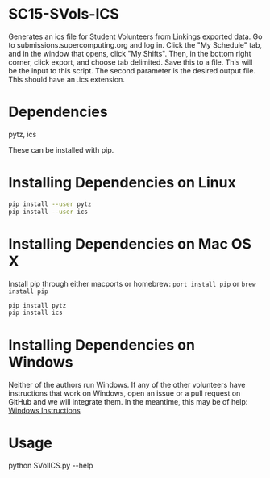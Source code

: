 # SC15-SVols-ICS
Generates an ics file for Student Volunteers from Linkings exported data. Go to submissions.supercomputing.org and log in. Click the "My Schedule" tab, and in the window that opens, click "My Shifts". Then, in the bottom right corner, click export, and choose tab delimited. Save this to a file. This will be the input to this script. The second parameter is the desired output file. This should have an .ics extension.

# Dependencies
pytz, ics

These can be installed with pip.

# Installing Dependencies on Linux
```bash
pip install --user pytz
pip install --user ics
```

# Installing Dependencies on Mac OS X
Install pip through either macports or homebrew: ```port install pip``` or ```brew install pip```

```bash
pip install pytz
pip install ics
```

# Installing Dependencies on Windows
Neither of the authors run Windows. If any of the other volunteers have instructions that work on Windows, open an issue or a pull request on GitHub and we will integrate them. In the meantime, this may be of help: [Windows Instructions](http://www.ubuntu.com/download/desktop/install-ubuntu-desktop)

# Usage
python SVolICS.py --help
